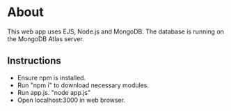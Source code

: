 # About
This web app uses EJS, Node.js and MongoDB. The database is running on the MongoDB Atlas server.

## Instructions
- Ensure npm is installed. 
- Run "npm i" to download necessary modules. 
- Run app.js. "node app.js"
- Open localhost:3000 in web browser.